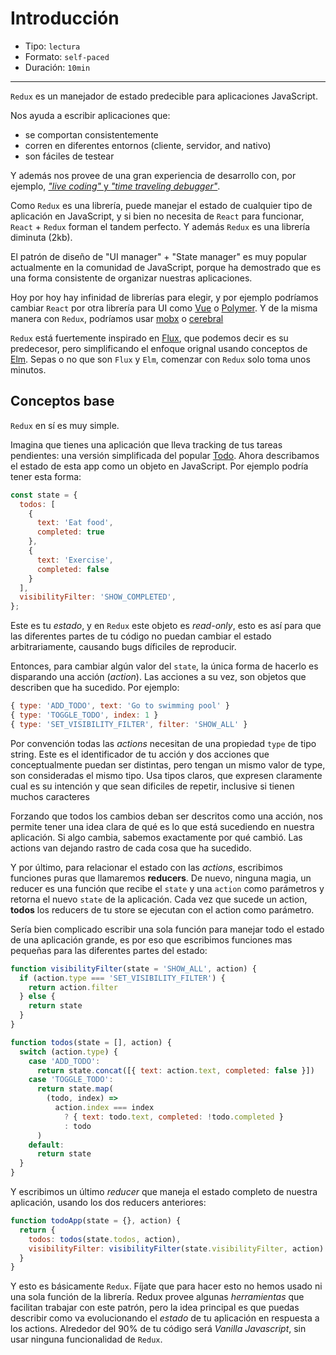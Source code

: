 # Introducción

* Tipo: `lectura`
* Formato: `self-paced`
* Duración: `10min`

***

`Redux` es un manejador de estado predecible para aplicaciones JavaScript.

Nos ayuda a escribir aplicaciones que:

* se comportan consistentemente
* corren en diferentes entornos (cliente, servidor, and nativo)
* son fáciles de testear

Y además nos provee de una gran experiencia de desarrollo con, por ejemplo,
[*"live coding"* y *"time traveling debugger"*](https://github.com/gaearon/redux-devtools).

Como `Redux` es una librería, puede manejar el estado de cualquier tipo de
aplicación en JavaScript, y si bien no necesita de `React` para funcionar,
`React` + `Redux` forman el tandem perfecto. Y además `Redux` es una librería
diminuta (2kb).

El patrón de diseño de "UI manager" + "State manager" es muy popular actualmente
en la comunidad de JavaScript, porque ha demostrado que es una forma consistente
de organizar nuestras aplicaciones.

Hoy por hoy hay infinidad de librerías para elegir, y por ejemplo podríamos
cambiar `React` por otra librería para UI como [Vue](https://github.com/vuejs/vue)
o [Polymer](https://github.com/Polymer/polymer). Y de la misma manera con
`Redux`, podríamos usar [mobx](https://github.com/mobxjs/mobx) o
[cerebral](https://github.com/cerebral/cerebral)

`Redux` está fuertemente inspirado en [Flux](http://facebook.github.io/flux/),
que podemos decir es su predecesor, pero simplificando el enfoque orignal usando
conceptos de [Elm](https://github.com/evancz/elm-architecture-tutorial/). Sepas
o no que son `Flux` y `Elm`, comenzar con `Redux` solo toma unos minutos.

## Conceptos base

`Redux` en sí es muy simple.

Imagina que tienes una aplicación que lleva tracking de tus tareas pendientes:
una versión simplificada del popular [Todo](http://todomvc.com). Ahora
describamos el estado de esta app como un objeto en JavaScript. Por ejemplo
podría tener esta forma:

```js
const state = {
  todos: [
    {
      text: 'Eat food',
      completed: true
    },
    {
      text: 'Exercise',
      completed: false
    }
  ],
  visibilityFilter: 'SHOW_COMPLETED',
};
```

Este es tu _estado_, y en `Redux` este objeto es _read-only_, esto es así para
que las diferentes partes de tu código no puedan cambiar el estado
arbitrariamente, causando bugs díficiles de reproducir.

Entonces, para cambiar algún valor del `state`, la única forma de hacerlo es
disparando una acción (_action_). Las acciones a su vez, son objetos que
describen que ha sucedido. Por ejemplo:

```js
{ type: 'ADD_TODO', text: 'Go to swimming pool' }
{ type: 'TOGGLE_TODO', index: 1 }
{ type: 'SET_VISIBILITY_FILTER', filter: 'SHOW_ALL' }
```

Por convención todas las _actions_ necesitan de una propiedad `type` de tipo
string. Este es el identificador de tu acción y dos acciones que conceptualmente
puedan ser distintas, pero tengan un mismo valor de type, son consideradas el
mismo tipo. Usa tipos claros, que expresen claramente cual es su intención y que
sean dificiles de repetir, inclusive si tienen muchos caracteres

Forzando que todos los cambios deban ser descritos como una acción, nos permite
tener una idea clara de qué es lo que está sucediendo en nuestra aplicación. Si
algo cambia, sabemos exactamente por qué cambió. Las actions van dejando rastro
de cada cosa que ha sucedido.

Y por último, para relacionar el estado con las _actions_, escribimos funciones
puras que llamaremos **reducers**. De nuevo, ninguna magia, un reducer es una
función que recibe el `state` y una `action` como parámetros y retorna el nuevo
`state` de la aplicación. Cada vez que sucede un action, **todos** los reducers
de tu store se ejecutan con el action como parámetro.

Sería bien complicado escribir una sola función para manejar todo el estado de
una aplicación grande, es por eso que escribimos funciones mas pequeñas para las
diferentes partes del estado:

```js
function visibilityFilter(state = 'SHOW_ALL', action) {
  if (action.type === 'SET_VISIBILITY_FILTER') {
    return action.filter
  } else {
    return state
  }
}

function todos(state = [], action) {
  switch (action.type) {
    case 'ADD_TODO':
      return state.concat([{ text: action.text, completed: false }])
    case 'TOGGLE_TODO':
      return state.map(
        (todo, index) =>
          action.index === index
            ? { text: todo.text, completed: !todo.completed }
            : todo
      )
    default:
      return state
  }
}
```

Y escribimos un último _reducer_ que maneja el estado completo de nuestra
aplicación, usando los dos reducers anteriores:

```js
function todoApp(state = {}, action) {
  return {
    todos: todos(state.todos, action),
    visibilityFilter: visibilityFilter(state.visibilityFilter, action)
  }
}
```

Y esto es básicamente `Redux`. Fíjate que para hacer esto no hemos usado ni una
sola función de la librería. Redux provee algunas _herramientas_ que facilitan
trabajar con este patrón, pero la idea principal es que puedas describir como va
evolucionando el _estado_ de tu aplicación en respuesta a los actions. Alrededor
del 90% de tu código será _Vanilla Javascript_, sin usar ninguna funcionalidad
de `Redux`.
